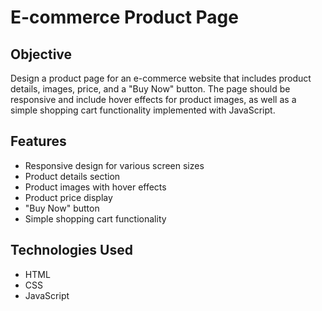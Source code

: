 # E-commerce Product Page

## Objective
Design a product page for an e-commerce website that includes product details, images, price, and a "Buy Now" button. The page should be responsive and include hover effects for product images, as well as a simple shopping cart functionality implemented with JavaScript.

## Features
- Responsive design for various screen sizes
- Product details section
- Product images with hover effects
- Product price display
- "Buy Now" button
- Simple shopping cart functionality

## Technologies Used
- HTML
- CSS
- JavaScript
